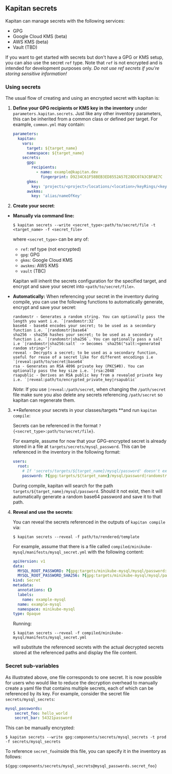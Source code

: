 ## Kapitan secrets

Kapitan can manage secrets with the following services:

- GPG
- Google Cloud KMS (beta)
- AWS KMS (beta)
- Vault (TBD)

If you want to get started with secrets but don't have a GPG or KMS setup, you can also use the secret `ref` type. Note that `ref` is not encrypted and is intended for development purposes only. *Do not use ref secrets if you're storing sensitive information!*

### Using secrets

The usual flow of creating and using an encrypted secret with kapitan is:

1. **Define your GPG recipients or KMS key in the inventory** under `parameters.kapitan.secrets`. Just like any other inventory parameters, this can be inherited from a common class or defined per target. For example, `common.yml` may contain:

   ```yaml
   parameters:
     kapitan:
       vars:
         target: ${target_name}
         namespace: ${target_name}
       secrets:
         gpg:
           recipients:
             - name: example@kapitan.dev
               fingerprint: D9234C61F58BEB3ED8552A57E28DC07A3CBFAE7C
         gkms:
           key: 'projects/<project>/locations/<location>/keyRings/<keyRing>/cryptoKeys/<key>'
         awskms:
           key: 'alias/nameOfKey'
   ```

2. **Create your secret**:

- **Manually via command line:**

  ```
  $ kapitan secrets --write <secret_type>:path/to/secret/file -t <target_name> -f <secret_file>
  ```

  where `<secret_type>` can be any of:

  - `ref`: ref type (not encrypted)
  - `gpg`: GPG
  - `gkms`: Google Cloud KMS
  - `awskms`: AWS KMS
  - `vault` (TBC)

  Kapitan will inherit the secrets configuration for the specified target, and encrypt and save your secret into `<path/to/secret/file>`.

- **Automatically:**
  When referencing your secret in the inventory during compile, you can use the following functions to automatically generate, encrypt and save your secret:

  ```
  randomstr - Generates a random string. You can optionally pass the length you want i.e. `|randomstr:32`
  base64 - base64 encodes your secret; to be used as a secondary function i.e. `|randomstr|base64`
  sha256 - sha256 hashes your secret; to be used as a secondary function i.e. `|randomstr|sha256`. You can optionally pass a salt i.e `|randomstr|sha256:salt` -> becomes `sha256("salt:<generated random string>")`
  reveal - Decrypts a secret; to be used as a secondary function, useful for reuse of a secret like for different encodings i.e `|reveal:path/to/secret|base64`
  rsa - Generates an RSA 4096 private key (PKCS#8). You can optionally pass the key size i.e. `|rsa:2048`
  rsapublic - Derives an RSA public key from a revealed private key i.e. `|reveal:path/to/encrypted_private_key|rsapublic`
  ```

  *Note*: If you use `|reveal:/path/secret`, when changing the `/path/secret` file make sure you also delete any secrets referencing `/path/secret` so kapitan can regenerate them.

3. **Reference your secrets in your classes/targets **and run `kapitan compile`:

   Secrets can be referenced in the format `?{<secret_type>:path/to/secret/file}`.

   For example, assume for now that your GPG-encrypted secret is already stored in a file at `targets/secrets/mysql_password`. This can be referenced in the inventory in the following format:

   ```yaml
   users:
     root:
       # If 'secrets/targets/${target_name}/mysql/password' doesn't exist, we can automatically generate a random b64-encoded password as follows
       password: ?{gpg:targets/${target_name}/mysql/password|randomstr|base64}
   ```

   During compile, kapitan will search for the path `targets/${target_name}/mysql/password`. Should it not exist, then it will automatically generate a random base64 password and save it to that path.

4. **Reveal and use the secrets**:

   You can reveal the secrets referenced in the outputs of `kapitan compile` via:

   ```
   $ kapitan secrets --reveal -f path/to/rendered/template
   ```

   For example, assume that there is a file called `compiled/minikube-mysql/manifests/mysql_secret.yml` with the following content:

   ```yaml
   apiVersion: v1
   data:
     MYSQL_ROOT_PASSWORD: ?{gpg:targets/minikube-mysql/mysql/password:ec3d54de}
     MYSQL_ROOT_PASSWORD_SHA256: ?{gpg:targets/minikube-mysql/mysql/password_sha256:122d2732}
   kind: Secret
   metadata:
     annotations: {}
     labels:
       name: example-mysql
     name: example-mysql
     namespace: minikube-mysql
   type: Opaque
   ```

   Running:

   ```
   $ kapitan secrets --reveal -f compiled/minikube-mysql/manifests/mysql_secret.yml
   ```

   will substitute the referenced secrets with the actual decrypted secrets stored at the referenced paths and display the file content.

### Secret sub-variables

As illustrated above, one file corresponds to one secret. It is now possible for users who would like to reduce the decryption overhead to manually create a yaml file that contains multiple secrets, each of which can be referenced by its key. For example, consider the secret file `secrets/mysql_secrets`:

```yaml
mysql_passwords:
	secret_foo: hello_world
	secret_bar: 54321password
```

This can be manually encrypted:

```
$ kapitan secrets --write gpg:components/secrets/mysql_secrets -t prod -f secrets/mysql_secrets
```

To reference `secret_foo`inside this file, you can specify it in the inventory as follows:

`${gpg:components/secrets/mysql_secrets@mysql_passwords.secret_foo}`

